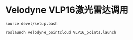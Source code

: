 # Velodyne VLP16激光雷达调用

```shell
source devel/setup.bash

roslaunch velodyne_pointcloud VLP16_points.launch
```


